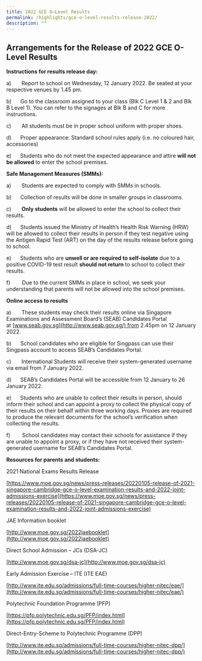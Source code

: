 ```yaml
---
title: 2022 GCE O–Level Results
permalink: /highlights/gce-o-level-results-release-2022/
description: ""
---
```


## Arrangements for the Release of 2022 GCE O-Level Results



**Instructions for results release day:**

a)       Report to school on Wednesday, 12 January 2022. Be seated at your respective venues by 1.45 pm.  

b)      Go to the classroom assigned to your class (Blk C Level 1 & 2 and Blk B Level 1). You can refer to the signages at Blk B and C for more instructions.

c)       All students must be in proper school uniform with proper shoes.

d)      Proper appearance: Standard school rules apply (i.e. no coloured hair, accessories)  

e)      Students who do not meet the expected appearance and attire **will not be allowed** to enter the school premises.   

  

**Safe Management Measures (SMMs):**

a)       Students are expected to comply with SMMs in schools.

b)      Collection of results will be done in smaller groups in classrooms.  

c)       **Only students** will be allowed to enter the school to collect their results.

d)      Students issued the Ministry of Health’s Health Risk Warning (HRW) will be allowed to collect their results in person if they test negative using the Antigen Rapid Test (ART) on the day of the results release before going to school.

e)      Students who are **unwell or are required to self-isolate** due to a positive COVID-19 test result **should not return** to school to collect their results.  

f)        Due to the current SMMs in place in school, we seek your understanding that parents will not be allowed into the school premises.  

  

**Online access to results**

a)       These students may check their results online via Singapore Examinations and Assessment Board’s (SEAB) Candidates Portal at [www.seab.gov.sg](http://www.seab.gov.sg/) from 2.45pm on 12 January 2022.

b)      School candidates who are eligible for Singpass can use their Singpass account to access SEAB’s Candidates Portal.

c)       International Students will receive their system-generated username via email from 7 January 2022.

d)      SEAB’s Candidates Portal will be accessible from 12 January to 26 January 2022.  

e)      Students who are unable to collect their results in person, should inform their school and can appoint a proxy to collect the physical copy of their results on their behalf within three working days. Proxies are required to produce the relevant documents for the school’s verification when collecting the results.  

f)        School candidates may contact their schools for assistance if they are unable to appoint a proxy, or if they have not received their system-generated username for SEAB’s Candidates Portal.  

  

**Resources for parents and students:**

2021 National Exams Results Release

[https://www.moe.gov.sg/news/press-releases/20220105-release-of-2021-singapore-cambridge-gce-o-level-examination-results-and-2022-joint-admissions-exercise](https://www.moe.gov.sg/news/press-releases/20220105-release-of-2021-singapore-cambridge-gce-o-level-examination-results-and-2022-joint-admissions-exercise)

JAE Information booklet

[http://www.moe.gov.sg/2022jaebooklet](http://www.moe.gov.sg/2022jaebooklet)

Direct School Admission – JCs (DSA-JC)

[http://www.moe.gov.sg/dsa-jc](http://www.moe.gov.sg/dsa-jc)

Early Admission Exercise – ITE (ITE EAE)

[http://www.ite.edu.sg/admissions/full-time-courses/higher-nitec/eae/](http://www.ite.edu.sg/admissions/full-time-courses/higher-nitec/eae/)

Polytechnic Foundation Programme (PFP)

[https://pfp.polytechnic.edu.sg/PFP/index.html](https://pfp.polytechnic.edu.sg/PFP/index.html)

Direct-Entry-Scheme to Polytechnic Programme (DPP)

[http://www.ite.edu.sg/admissions/full-time-courses/higher-nitec-dpp/](http://www.ite.edu.sg/admissions/full-time-courses/higher-nitec-dpp/)

[](http://www.ite.edu.sg/admissions/full-time-courses/higher-nitec-dpp/)

[](https://pfp.polytechnic.edu.sg/PFP/pfp_eligibility.html)

[](https://pfp.polytechnic.edu.sg/PFP/pfp_eligibility.html)